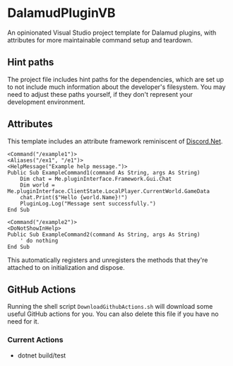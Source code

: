 # DalamudPluginVB
An opinionated Visual Studio project template for Dalamud plugins, with attributes for more maintainable command setup and teardown.

## Hint paths
The project file includes hint paths for the dependencies, which are set up to not include much information about the developer's filesystem.
You may need to adjust these paths yourself, if they don't represent your development environment.

## Attributes
This template includes an attribute framework reminiscent of [Discord.Net](https://github.com/discord-net/Discord.Net).

```vbnet
<Command("/example1")>
<Aliases("/ex1", "/e1")>
<HelpMessage("Example help message.")>
Public Sub ExampleCommand1(command As String, args As String)
    Dim chat = Me.pluginInterface.Framework.Gui.Chat
    Dim world = Me.pluginInterface.ClientState.LocalPlayer.CurrentWorld.GameData
    chat.Print($"Hello {world.Name}!")
    PluginLog.Log("Message sent successfully.")
End Sub

<Command("/example2")>
<DoNotShowInHelp>
Public Sub ExampleCommand2(command As String, args As String)
    ' do nothing
End Sub
```

This automatically registers and unregisters the methods that they're attached to on initialization and dispose.

## GitHub Actions
Running the shell script `DownloadGithubActions.sh` will download some useful GitHub actions for you. You can also delete this file if you have no need for it.

### Current Actions
  * dotnet build/test
